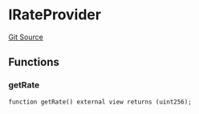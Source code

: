 # IRateProvider
[Git Source](https://github.com/manifoldfinance/mevETH2/blob/216fe89b4b259aa768c698247b6facac9d08597e/src/interfaces/IRateProvider.sol)


## Functions
### getRate


```solidity
function getRate() external view returns (uint256);
```

